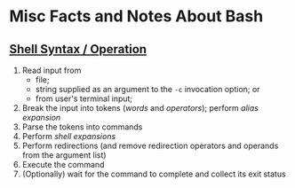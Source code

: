 Misc Facts and Notes About Bash
===============================

[Shell Syntax / Operation][link01]
----------------------------------

1. Read input from
   - file;
   - string supplied as an argument to the `-c` invocation option; or
   - from user's terminal input;
2. Break the input into tokens (*words* and *operators*); perform *alias expansion*
3. Parse the tokens into commands
4. Perform *shell expansions*
5. Perform redirections (and remove redirection operators and operands from the argument list)
6. Execute the command
7. (Optionally) wait for the command to complete and collect its exit status






[link01]: https://www.gnu.org/software/bash/manual/bash.html#Shell-Operation
